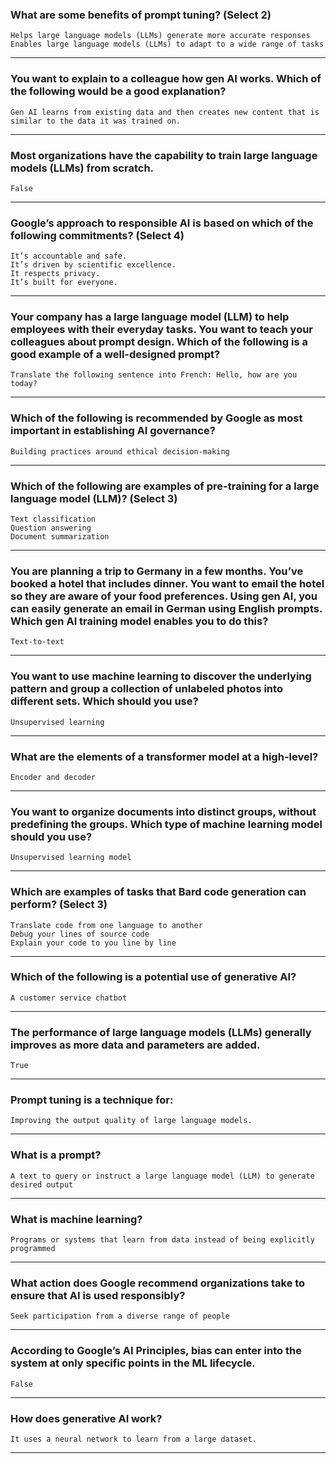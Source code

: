 
### What are some benefits of prompt tuning? (Select 2)
```Helps large language models (LLMs) generate more accurate responses``` <br>
```Enables large language models (LLMs) to adapt to a wide range of tasks``` 
____
### You want to explain to a colleague how gen AI works. Which of the following would be a good explanation?
```Gen AI learns from existing data and then creates new content that is similar to the data it was trained on.```
____
### Most organizations have the capability to train large language models (LLMs) from scratch.
```False```
____
### Google’s approach to responsible AI is based on which of the following commitments? (Select 4)
```It’s accountable and safe.``` <br>
```It’s driven by scientific excellence.``` <br>
```It respects privacy.``` <br>
```It’s built for everyone.```
____
### Your company has a large language model (LLM) to help employees with their everyday tasks. You want to teach your colleagues about prompt design. Which of the following is a good example of a well-designed prompt?
```Translate the following sentence into French: Hello, how are you today?```
____
### Which of the following is recommended by Google as most important in establishing AI governance?
```Building practices around ethical decision-making```
____
### Which of the following are examples of pre-training for a large language model (LLM)? (Select 3)
```Text classification``` <br>
```Question answering``` <br>
```Document summarization```
____
### You are planning a trip to Germany in a few months. You’ve booked a hotel that includes dinner. You want to email the hotel so they are aware of your food preferences. Using gen AI, you can easily generate an email in German using English prompts. Which gen AI training model enables you to do this?
```Text-to-text```
____
### You want to use machine learning to discover the underlying pattern and group a collection of unlabeled photos into different sets. Which should you use?
```Unsupervised learning```
____
### What are the elements of a transformer model at a high-level?
```Encoder and decoder```
____
### You want to organize documents into distinct groups, without predefining the groups. Which type of machine learning model should you use?
```Unsupervised learning model```
____
### Which are examples of tasks that Bard code generation can perform? (Select 3)
```Translate code from one language to another``` <br>
```Debug your lines of source code``` <br>
```Explain your code to you line by line```
____
### Which of the following is a potential use of generative AI?
```A customer service chatbot```
____
### The performance of large language models (LLMs) generally improves as more data and parameters are added.
```True```
____
### Prompt tuning is a technique for:
```Improving the output quality of large language models.```
____
### What is a prompt?
```A text to query or instruct a large language model (LLM) to generate desired output```
____
### What is machine learning?
```Programs or systems that learn from data instead of being explicitly programmed```
____
### What action does Google recommend organizations take to ensure that AI is used responsibly?
```Seek participation from a diverse range of people```
____
### According to Google’s AI Principles, bias can enter into the system at only specific points in the ML lifecycle.
```False```
____
### How does generative AI work?
```It uses a neural network to learn from a large dataset.```
____
